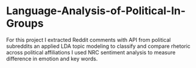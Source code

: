 # Language-Analysis-of-Political-In-Groups
For this project I extracted Reddit comments with API from political subreddits an applied LDA topic modeling to classify and compare rhetoric across political affiliations I used NRC sentiment analysis to measure difference in emotion and key words.
